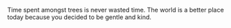 Time spent amongst trees is never wasted time.
The world is a better place today because you decided to be gentle and kind.
